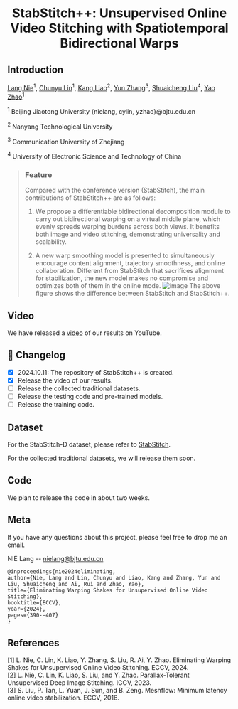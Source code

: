 # <p align="center">StabStitch++: Unsupervised Online Video Stitching with Spatiotemporal Bidirectional Warps

## Introduction

[Lang Nie](https://nie-lang.github.io/)<sup>1</sup>, [Chunyu Lin](https://faculty.bjtu.edu.cn/8549/)<sup>1</sup>, [Kang Liao](https://kangliao929.github.io/)<sup>2</sup>, [Yun Zhang](http://zhangyunnet.cn/academic/index.html)<sup>3</sup>, [Shuaicheng Liu](http://www.liushuaicheng.org/)<sup>4</sup>, [Yao Zhao](https://faculty.bjtu.edu.cn/5900/)<sup>1</sup>

<sup>1</sup> Beijing Jiaotong University  {nielang, cylin, yzhao}@bjtu.edu.cn

<sup>2</sup> Nanyang Technological University

<sup>3</sup> Communication University of Zhejiang 

<sup>4</sup> University of Electronic Science and Technology of China


> ### Feature
> Compared with the conference version (StabStitch), the main contributions of StabStitch++ are as follows:
> 
> 1. We propose a differentiable bidirectional decomposition module to carry out bidirectional warping on a virtual middle plane, which evenly spreads warping burdens across both views. It benefits both image and video stitching, demonstrating universality and scalability.
>    
> 2. A new warp smoothing model is presented to simultaneously encourage content alignment, trajectory smoothness, and online collaboration. Different from StabStitch that sacrifices alignment for stabilization, the new model makes no compromise and optimizes both of them in the online mode. 
![image](https://github.com/nie-lang/StabStitch2/blob/main/figure.jpg)
The above figure shows the difference between StabStitch and StabStitch++.
> 
## Video
We have released a [video](https://www.youtube.com/watch?v=D06ySUVqAXw&t=47s) of our results on YouTube.

## 📝 Changelog

- [x] 2024.10.11: The repository of StabStitch++ is created.
- [x] Release the video of our results.
- [ ] Release the collected traditional datasets.
- [ ] Release the testing code and pre-trained models.
- [ ] Release the training code.

## Dataset 
For the StabStitch-D dataset, please refer to [StabStitch](https://github.com/nie-lang/StabStitc). 

For the collected traditional datasets, we will release them soon.

## Code
We plan to release the code in about two weeks.


## Meta
If you have any questions about this project, please feel free to drop me an email.

NIE Lang -- nielang@bjtu.edu.cn
```
@inproceedings{nie2024eliminating,
author={Nie, Lang and Lin, Chunyu and Liao, Kang and Zhang, Yun and Liu, Shuaicheng and Ai, Rui and Zhao, Yao},
title={Eliminating Warping Shakes for Unsupervised Online Video Stitching},
booktitle={ECCV},
year={2024},
pages={390--407}
}
```

## References
[1] L. Nie, C. Lin, K. Liao, Y. Zhang, S. Liu, R. Ai, Y. Zhao. Eliminating Warping Shakes for Unsupervised Online Video Stitching. ECCV, 2024.   
[2] L. Nie, C. Lin, K. Liao, S. Liu, and Y. Zhao. Parallax-Tolerant Unsupervised Deep Image Stitching. ICCV, 2023.   
[3] S. Liu, P. Tan, L. Yuan, J. Sun, and B. Zeng. Meshflow: Minimum latency online video stabilization. ECCV, 2016.  
